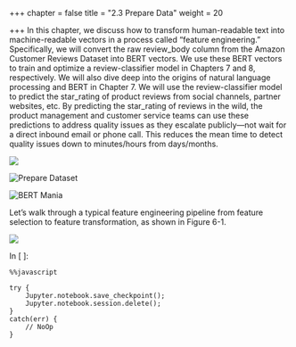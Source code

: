 +++
chapter = false
title = "2.3 Prepare Data"
weight = 20

+++
In this chapter, we discuss how to transform human-readable text into machine-readable vectors in a process called “feature engineering.” Specifically, we will convert the raw review_body column from the Amazon Customer Reviews Dataset into BERT vectors. We use these BERT vectors to train and optimize a review-classifier model in Chapters 7 and 8, respectively. We will also dive deep into the origins of natural language processing and BERT in Chapter 7. We will use the review-classifier model to predict the star_rating of product reviews from social channels, partner websites, etc. By predicting the star_rating of reviews in the wild, the product management and customer service teams can use these predictions to address quality issues as they escalate publicly—not wait for a direct inbound email or phone call. This reduces the mean time to detect quality issues down to minutes/hours from days/months.

![](https://raw.githubusercontent.com/smartworkz-kyriacos/data-science-on-aws/1bc7efe6931b75614b570f5f1c6f1c762abd8973/06_prepare/img/aws-stack-sagemaker.png)

![Prepare Dataset](https://raw.githubusercontent.com/smartworkz-kyriacos/data-science-on-aws/1bc7efe6931b75614b570f5f1c6f1c762abd8973/06_prepare/img/prepare_dataset_bert.png)

![BERT Mania](https://raw.githubusercontent.com/smartworkz-kyriacos/data-science-on-aws/1bc7efe6931b75614b570f5f1c6f1c762abd8973/06_prepare/img/bert_mania.png)

Let’s walk through a typical feature engineering pipeline from feature selection to feature transformation, as shown in Figure 6-1.

![](/images/feature-engineering.png)

In \[ \]:

    %%javascript
    
    try {
        Jupyter.notebook.save_checkpoint();
        Jupyter.notebook.session.delete();
    }
    catch(err) {
        // NoOp
    }
